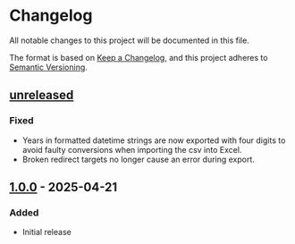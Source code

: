 # Changelog

All notable changes to this project will be documented in this file.

The format is based on [Keep a Changelog](https://keepachangelog.com/en/1.1.0/),
and this project adheres to [Semantic Versioning](https://semver.org/spec/v2.0.0.html).

## [unreleased]

### Fixed

- Years in formatted datetime strings are now exported with four digits to avoid faulty conversions when importing the csv into Excel.
- Broken redirect targets no longer cause an error during export.

## [1.0.0] - 2025-04-21

### Added

- Initial release

[unreleased]: https://github.com/RKlingler/redirects_export/compare/1.0.0...HEAD
[1.0.0]: https://github.com/RKlingler/redirects_export/releases/tag/1.0.0
